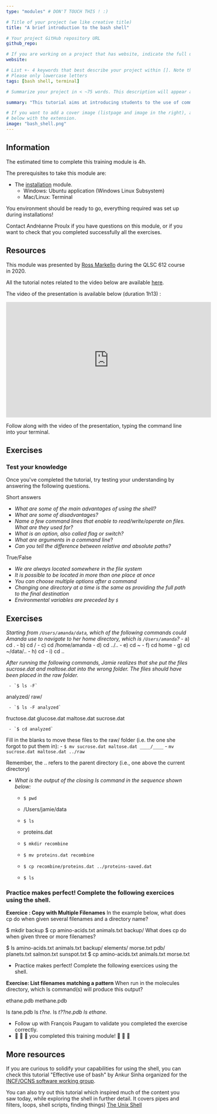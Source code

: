 ```yaml
---
type: "modules" # DON'T TOUCH THIS ! :)

# Title of your project (we like creative title)
title: "A brief introduction to the bash shell"

# Your project GitHub repository URL
github_repo:

# If you are working on a project that has website, indicate the full url including "https://" below or leave it empty.
website:

# List +- 4 keywords that best describe your project within []. Note that the project summary also involves a number of key words. Those are listed on top of the [github repository](https://github.com/PSY6983-2021/project_template), click `manage topics`.
# Please only lowercase letters
tags: [bash shell, terminal]

# Summarize your project in < ~75 words. This description will appear at the top of your page and on the list page with other projects..

summary: "This tutorial aims at introducing students to the use of command line terminal which offers more flexibility than build-in graphical user interfaces. We hope to provide students with an understanding of the basic command lines and advantages of working with the bash shell."

# If you want to add a cover image (listpage and image in the right), add it to your directory and indicate the name
# below with the extension.
image: "bash_shell.png"
---
```

<!-- This is an html comment and this won't appear in the rendered page. You are now editing the "content" area, the core of your description. Everything that you can do in markdown is allowed below. We added a couple of comments to guide your through documenting your progress. -->

## Information

The estimated time to complete this training module is 4h.

The prerequisites to take this module are:
 * The [installation](/modules/installation) module.
   - Windows: Ubuntu application (Windows Linux Subsystem)
   - Mac/Linux: Terminal

You environment should be ready to go, everything required was set up during installations!

Contact Andréanne Proulx if you have questions on this module, or if you want to check that you completed successfully all the exercises.

## Resources
This module was presented by [Ross Markello](https://rossmarkello.com/) during the QLSC 612 course in 2020.

All the tutorial notes related to the video below are available [here](https://github.com/neurodatascience/course-materials-2020/blob/master/lectures/11-may/03-intro-to-shell/introduction-to-shell.ipynb). 

The video of the presentation is available below (duration 1h13) :
<iframe width="560" height="315" src="https://www.youtube.com/watch?v=N6soV0dlB-k" title="YouTube video player" frameborder="0" allow="accelerometer; autoplay; clipboard-write; encrypted-media; gyroscope; picture-in-picture" allowfullscreen></iframe>

Follow along with the video of the presentation, typing the command line into your terminal.

## Exercises

### Test your knowledge

Once you've completed the tutorial, try testing your understanding by answering the following questions. 

Short answers

 - *What are some of the main advantages of using the shell?*
 - *What are some of disadvantages?*
 - *Name a few command lines that enable to read/write/operate on files. What are they used for?*
 - *What is an option, also called flag or switch?*
 - *What are arguments in a command line*?
 - *Can you tell the difference between relative and absolute paths?*

True/False

 - *We are always located somewhere in the file system*
 - *It is possible to be located in more than one place at once*
 - *You can choose multiple options after a command* 
 - *Changing one directory at a time is the same as providing the full path to the final destination*
 - *Environmental variables are preceded by `$`*

## Exercises
*Starting from `/Users/amanda/data`, which of the following commands could Amanda use to navigate to her home directory, which is `/Users/amanda`?*
     - a) cd .
     - b) cd /
     - c) cd /home/amanda
     - d) cd ../..
     - e) cd ~
     - f) cd home
     - g) cd ~/data/..
     - h) cd
     - i) cd ..
   
*After running the following commands, Jamie realizes that she put the files sucrose.dat and maltose.dat into the wrong folder. The files should have been placed in the raw folder.*
 
     - `$ ls -F`
 analyzed/ raw/
 
     - `$ ls -F analyzed`
fructose.dat glucose.dat maltose.dat sucrose.dat

     - `$ cd analyzed`

Fill in the blanks to move these files to the raw/ folder (i.e. the one she forgot to put them in):
     - `$ mv sucrose.dat maltose.dat ____/____`
     - `mv sucrose.dat maltose.dat ../raw`

Remember, the .. refers to the parent directory (i.e., one above the current directory)

- *What is the output of the closing ls command in the sequence shown below:*

     - `$ pwd`
     - /Users/jamie/data

     - `$ ls`
     - proteins.dat

     - `$ mkdir recombine`
     - `$ mv proteins.dat recombine`
     - `$ cp recombine/proteins.dat ../proteins-saved.dat`
     - `$ ls`

### Practice makes perfect! Complete the following exercices using the shell. 

**Exercice : Copy with Multiple Filenames**
In the example below, what does cp do when given several filenames and a directory name?

$ mkdir backup
$ cp amino-acids.txt animals.txt backup/
What does cp do when given three or more filenames?

$ ls
amino-acids.txt  animals.txt  backup/  elements/  morse.txt  pdb/  planets.txt  salmon.txt  sunspot.txt
$ cp amino-acids.txt animals.txt morse.txt
 * Practice makes perfect! Complete the following exercices using the shell. 
 

**Exercise: List filenames matching a pattern**
When run in the molecules directory, which ls command(s) will produce this output?

ethane.pdb methane.pdb

ls *t*ane.pdb
ls *t?ne.*
ls *t??ne.pdb
ls ethane.*




 * Follow up with François Paugam to validate you completed the exercise correctly.
 * :tada: :tada: :tada: you completed this training module! :tada: :tada: :tada:

## More resources

If you are curious to solidify your capabilities for using the shell, you can check this tutorial "Effective use of bash" by Ankur Sinha organized for the [INCF/OCNS software working group](https://ocns.github.io/SoftwareWG/2021/06/09/software-wg-tutorials-at-cns-2021-online-bash-git-and-python.html).

You can also try out this tutorial which inspired much of the content you saw today, while exploring the shell in further detail. It covers pipes and filters, loops, shell scripts, finding things) [The Unix Shell](https://swcarpentry.github.io/shell-novice/01-intro/index.html)

<iframe width="560" height="315" src="" title="YouTube video player" frameborder="0" allow="accelerometer; autoplay; clipboard-write; encrypted-media; gyroscope; picture-in-picture" allowfullscreen></iframe>
